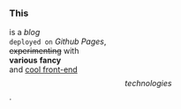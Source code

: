 ### This  
is a _blog_  
``deployed on`` *Github Pages*,  
~~experimenting~~ with  
__various__ **fancy**  
and <u>cool front-end</u>  
$$technologies$$.  
